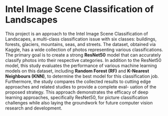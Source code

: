 # Intel Image Scene Classification of Landscapes

This project is an approach to the Intel Image Scene Classification of Landscapes, a multi-class classification issue with six classes: buildings, forests, glaciers, mountains, seas, and streets. The dataset, obtained via Kaggle, has a wide collection of photos representing various classifications. The primary goal is to create a strong **ResNet50** model that can accurately classify photos into their respective categories. In addition to the ResNet50 model, this study evaluates the performance of various machine learning models on this dataset, including **Random Forest (RF)** and **K-Nearest Neighbours (KNN)**, to determine the best model for this classification job. Furthermore, the study compares the collected results to cutting edge approaches and related studies to provide a complete eval- uation of the proposed strategy. This approach demonstrates the efficacy of deep learning approaches, specifically ResNet50, for picture classification challenges while also laying the groundwork for future computer vision research and development.
